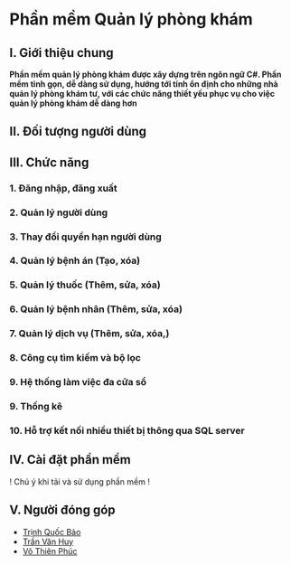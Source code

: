 # Phần mềm Quản lý phòng khám
## I. Giới thiệu chung
__Phần mềm quản lý phòng khám được xây dựng trên ngôn ngữ C#. Phần mềm tinh gọn, dễ dàng sử dụng, hướng tới tính ổn định cho những nhà quản lý phòng khám tư, với các chức năng thiết yếu phục vụ cho việc quản lý phòng khám dễ dàng hơn__
## II. Đối tượng người dùng
## III. Chức năng
### 1. Đăng nhập, đăng xuất
### 2. Quản lý người dùng
### 3. Thay đổi quyền hạn người dùng
### 4. Quản lý bệnh án (Tạo, xóa)
### 5. Quản lý thuốc (Thêm, sửa, xóa)
### 6. Quản lý bệnh nhân (Thêm, sửa, xóa)
### 7. Quản lý dịch vụ (Thêm, sửa, xóa,)
### 8. Công cụ tìm kiếm và bộ lọc
### 9. Hệ thống làm việc đa cửa sổ
### 9. Thống kê
### 10. Hỗ trợ kết nối nhiều thiết bị thông qua SQL server
## IV. Cài đặt phần mềm
! Chú ý khi tải và sử dụng phần mềm !
## V. Người đóng góp
- [Trịnh Quốc Bảo]()
- [Trần Văn Huy](fb.com)
- [Võ Thiên Phúc]()
